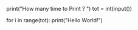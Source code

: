 print("How many time to Print ? ")
tot = int(input())

for i in range(tot):
    print("Hello World!")

